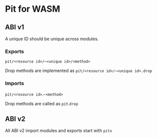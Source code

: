 # Pit for WASM

## ABI v1

A unique ID should be unique across modules.

###  Exports

`pit/<resource id>/~<unique id>/<method>`

Drop methods are implemented as `pit/<resource id>/~<unique id>.drop`

### Imports

`pit/<resource id>`.`~<method>`

Drop methods are called as `pit`.`drop`

## ABI v2

All ABI v2 import modules and exports start with `pitx`